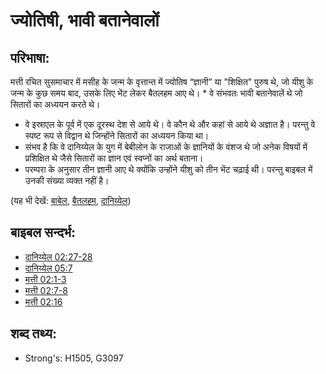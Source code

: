 # ज्योतिषी, भावी बतानेवालों #

## परिभाषा: ##

मत्ती रचित सुसमाचार में मसीह के जन्म के वृत्तान्त में ज्योतिष “ज्ञानी” या "शिक्षित" पुरुष थे, जो यीशु के जन्म के कुछ समय बाद, उसके लिए भेंट लेकर बैतलहम आए थे। * वे संभवतः भावी बतानेवालें थे जो सितारों का अध्ययन करते थे।

* वे इस्राएल के पूर्व में एक दूरस्थ देश से आये थे। वे कौन थे और कहां से आये थे अज्ञात है। परन्तु वे स्पष्ट रूप से विद्वान थे जिन्होंने सितारों का अध्ययन किया था।
* संभव है कि वे दानिय्येल के युग में बेबीलोन के राजाओं के ज्ञानियों के वंशज थे जो अनेक विषयों में प्रशिक्षित थे जैसे सितारों का ज्ञान एवं स्वप्नों का अर्थ बताना।
* परम्परा के अनुसार तीन ज्ञानी आए थे क्योंकि उन्होंने यीशु को तीन भेंट चढ़ाई थी। परन्तु बाइबल में उनकी संख्या व्यक्त नहीं है।

(यह भी देखें: [बाबेल](../names/babylon.md), [बैतलहम](../names/bethlehem.md), [दानिय्येल](../names/daniel.md))

## बाइबल सन्दर्भ: ##

* [दानिय्येल 02:27-28](rc://hi/tn/help/dan/02/27)
* [दानिय्येल 05:7](rc://hi/tn/help/dan/05/07)
* [मत्ती 02:1-3](rc://hi/tn/help/mat/02/01)
* [मत्ती 02:7-8](rc://hi/tn/help/mat/02/07)
* [मत्ती 02:16](rc://hi/tn/help/mat/02/16)

## शब्द तथ्य: ##

* Strong's: H1505, G3097
